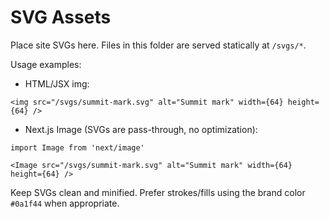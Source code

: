 # SVG Assets

Place site SVGs here. Files in this folder are served statically at `/svgs/*`.

Usage examples:

- HTML/JSX img:

```tsx
<img src="/svgs/summit-mark.svg" alt="Summit mark" width={64} height={64} />
```

- Next.js Image (SVGs are pass-through, no optimization):

```tsx
import Image from 'next/image'

<Image src="/svgs/summit-mark.svg" alt="Summit mark" width={64} height={64} />
```

Keep SVGs clean and minified. Prefer strokes/fills using the brand color `#0a1f44` when appropriate.

